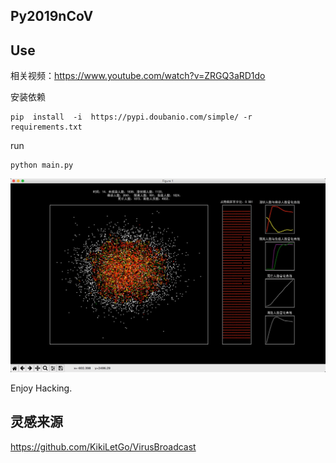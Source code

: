 ## Py2019nCoV

## Use

相关视频：https://www.youtube.com/watch?v=ZRGQ3aRD1do

安装依赖

```
pip  install  -i  https://pypi.doubanio.com/simple/ -r requirements.txt
```

run

```
python main.py
```

![](https://raw.githubusercontent.com/ayuLiao/images/master/20200213161150.png)

Enjoy Hacking.

## 灵感来源

https://github.com/KikiLetGo/VirusBroadcast

